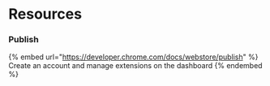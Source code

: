 # Resources

### Publish

{% embed url="https://developer.chrome.com/docs/webstore/publish" %}
Create an account and manage extensions on the dashboard
{% endembed %}
